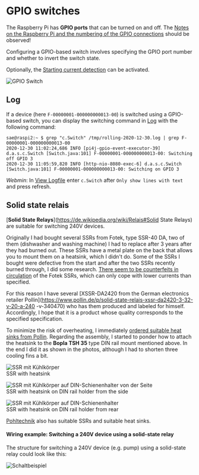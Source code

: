 # GPIO switches

The Raspberry Pi has **GPIO ports** that can be turned on and off.
The [Notes on the Raspberry Pi and the numbering of the GPIO connections](Raspberry_EN.md) should be observed!

Configuring a GPIO-based switch involves specifying the GPIO port number and whether to invert the switch state.

Optionally, the [Starting current detection](StartingCurrentDetection_EN.md) can be activated.

![GPIO Switch](../pics/fe/GPIOSwitch.png)

## Log
If a device (here `F-00000001-000000000013-00`) is switched using a GPIO-based switch, you can display the switching command in [Log](Logging_EN.md) with the following command:

```console
sae@raspi2:~ $ grep "c.Switch" /tmp/rolling-2020-12-30.log | grep F-00000001-000000000013-00
2020-12-30 11:02:24,686 INFO [pi4j-gpio-event-executor-39] d.a.s.c.Switch [Switch.java:101] F-00000001-000000000013-00: Switching off GPIO 3
2020-12-30 11:05:59,820 INFO [http-nio-8080-exec-6] d.a.s.c.Switch [Switch.java:101] F-00000001-000000000013-00: Switching on GPIO 3
```

*Webmin*: In [View Logfile](Logging_EN.md#user-content-webmin-logs) enter `c.Switch` after `Only show lines with text` and press refresh.

## Solid state relais

[**Solid State Relays**](https://de.wikipedia.org/wiki/Relais#Solid State Relays) are suitable for switching 240V devices.

Originally I had bought several SSRs from Fotek, type SSR-40 DA, two of them (dishwasher and washing machine) I had to replace after 3 years after they had burned out. These SSRs have a metal plate on the back that allows you to mount them on a heatsink, which I didn't do. Some of the SSRs I bought were defective from the start and after the two SSRs recently burned through, I did some research. [There seem to be counterfeits in circulation](https://www.mikrocontroller.net/topic/444199) of the Fotek SSRs, which can only cope with lower currents than specified.

For this reason I have several [XSSR-DA2420 from the German electronics retailer Pollin](https://www.pollin.de/p/solid-state-relais-xssr-da2420-3-32-v-20-a-240 -v-340470) who has them produced and labeled for himself. Accordingly, I hope that it is a product whose quality corresponds to the specified specification.

To minimize the risk of overheating, I immediately [ordered suitable heat sinks from Pollin](https://www.pollin.de/p/strangkuehlkoerper-kab-60-125-50-430152). Regarding the assembly, I started to ponder how to attach the heatsink to the **Bopla TSH 35** type DIN rail mount mentioned above. In the end I did it as shown in the photos, although I had to shorten three cooling fins a bit.

![SSR mit Kühlkörper](../pics/SsrMitKuehlkoerper.jpg)
<br>SSR with heatsink

![SSR mit Kühlkörper auf DIN-Schienenhalter von der Seite](../pics/SsrMitKuehlkoerperDinHalter.jpg)
<br>SSR with heatsink on DIN rail holder from the side

![SSR mit Kühlkörper auf DIN-Schienenhalter](../pics/SsrMitKuehlkoerperDinHalter2.jpg)
<br>SSR with heatsink on DIN rail holder from rear

[Pohltechnik](https://www.pohltechnik.com/de/ssr-relais) also has suitable SSRs and suitable heat sinks.

#### Wiring example: Switching a 240V device using a solid-state relay
The structure for switching a 240V device (e.g. pump) using a solid-state relay could look like this:

![Schaltbeispiel](../pics/SchaltungSSR.jpg)
